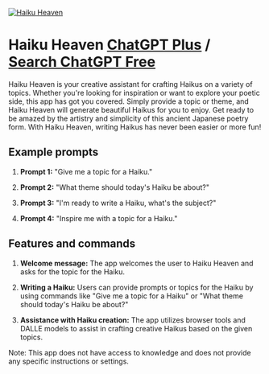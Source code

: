 
[![Haiku Heaven](https://files.oaiusercontent.com/file-XphTd5GcQqd6HkxNULZxfAec?se=2123-10-17T21%3A11%3A54Z&sp=r&sv=2021-08-06&sr=b&rscc=max-age%3D31536000%2C%20immutable&rscd=attachment%3B%20filename%3D2dc9bddc-f626-4614-8c8b-0c3e79201636.png&sig=tz0VRvLVRiAYcvluiJG3Fy2puow607zkn323tJE9%2BxI%3D)](https://chat.openai.com/g/g-cEzxp5ayV-haiku-heaven)

# Haiku Heaven [ChatGPT Plus](https://chat.openai.com/g/g-cEzxp5ayV-haiku-heaven) / [Search ChatGPT Free](https://gptcall.net/index.html#/?search=Haiku%20Heaven)

Haiku Heaven is your creative assistant for crafting Haikus on a variety of topics. Whether you're looking for inspiration or want to explore your poetic side, this app has got you covered. Simply provide a topic or theme, and Haiku Heaven will generate beautiful Haikus for you to enjoy. Get ready to be amazed by the artistry and simplicity of this ancient Japanese poetry form. With Haiku Heaven, writing Haikus has never been easier or more fun!

## Example prompts

1. **Prompt 1:** "Give me a topic for a Haiku."

2. **Prompt 2:** "What theme should today's Haiku be about?"

3. **Prompt 3:** "I'm ready to write a Haiku, what's the subject?"

4. **Prompt 4:** "Inspire me with a topic for a Haiku."

## Features and commands

1. **Welcome message:** The app welcomes the user to Haiku Heaven and asks for the topic for the Haiku.

2. **Writing a Haiku:** Users can provide prompts or topics for the Haiku by using commands like "Give me a topic for a Haiku" or "What theme should today's Haiku be about?"

3. **Assistance with Haiku creation:** The app utilizes browser tools and DALLE models to assist in crafting creative Haikus based on the given topics.

Note: This app does not have access to knowledge and does not provide any specific instructions or settings.



